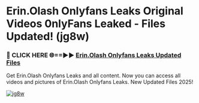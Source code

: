 # Erin.Olash Onlyfans Leaks Original Videos 0nlyFans Leaked - Files Updated! (jg8w)

<h3>🔴 CLICK HERE 🌐==►► <a href="https://tinyurl.com/ms9xzufz" rel="nofollow">Erin.Olash Onlyfans Leaks Updated Files</a></h3>

Get Erin.Olash Onlyfans Leaks and all content. Now you can access all videos and pictures of Erin.Olash Onlyfans Leaks. New Updated Files 2025!

[![jg8w](https://i.imgur.com/PQ7UWWw.gif)](https://tinyurl.com/ms9xzufz)
